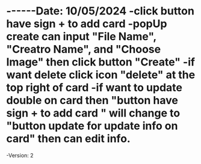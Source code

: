 ------Date: 10/05/2024
-click button have sign + to add card
-popUp create can input "File Name", "Creatro Name", and "Choose Image" then click button "Create"
-if want delete click icon "delete" at the top right of card
-if want to update double on card then "button have sign + to add card
" will change to "button update for update info on card" then can edit info.
=========================
-Version: 2
